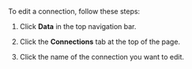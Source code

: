 To edit a connection, follow these steps:

1. Click **Data** in the top navigation bar.

2. Click the **Connections** tab at the top of the page.

3. Click the name of the connection you want to edit.
